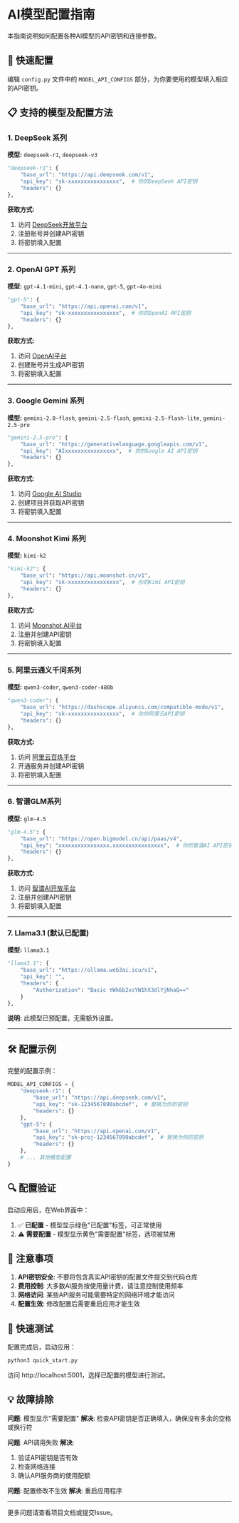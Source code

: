 # AI模型配置指南

本指南说明如何配置各种AI模型的API密钥和连接参数。

## 🔑 快速配置

编辑 `config.py` 文件中的 `MODEL_API_CONFIGS` 部分，为你要使用的模型填入相应的API密钥。

## 📋 支持的模型及配置方法

### 1. DeepSeek 系列

**模型:** `deepseek-r1`, `deepseek-v3`

```python
"deepseek-r1": {
    "base_url": "https://api.deepseek.com/v1",
    "api_key": "sk-xxxxxxxxxxxxxxxx",  # 你的DeepSeek API密钥
    "headers": {}
},
```

**获取方式:**
1. 访问 [DeepSeek开放平台](https://platform.deepseek.com/)
2. 注册账号并创建API密钥
3. 将密钥填入配置

---

### 2. OpenAI GPT 系列

**模型:** `gpt-4.1-mini`, `gpt-4.1-nano`, `gpt-5`, `gpt-4o-mini`

```python
"gpt-5": {
    "base_url": "https://api.openai.com/v1",
    "api_key": "sk-xxxxxxxxxxxxxxxx",  # 你的OpenAI API密钥
    "headers": {}
},
```

**获取方式:**
1. 访问 [OpenAI平台](https://platform.openai.com/)
2. 创建账号并生成API密钥
3. 将密钥填入配置

---

### 3. Google Gemini 系列

**模型:** `gemini-2.0-flash`, `gemini-2.5-flash`, `gemini-2.5-flash-lite`, `gemini-2.5-pro`

```python
"gemini-2.5-pro": {
    "base_url": "https://generativelanguage.googleapis.com/v1",
    "api_key": "AIxxxxxxxxxxxxxxxx",  # 你的Google AI API密钥
    "headers": {}
},
```

**获取方式:**
1. 访问 [Google AI Studio](https://aistudio.google.com/)
2. 创建项目并获取API密钥
3. 将密钥填入配置

---

### 4. Moonshot Kimi 系列

**模型:** `kimi-k2`

```python
"kimi-k2": {
    "base_url": "https://api.moonshot.cn/v1",
    "api_key": "sk-xxxxxxxxxxxxxxxx",  # 你的Kimi API密钥
    "headers": {}
},
```

**获取方式:**
1. 访问 [Moonshot AI平台](https://platform.moonshot.cn/)
2. 注册并创建API密钥
3. 将密钥填入配置

---

### 5. 阿里云通义千问系列

**模型:** `qwen3-coder`, `qwen3-coder-480b`

```python
"qwen3-coder": {
    "base_url": "https://dashscope.aliyuncs.com/compatible-mode/v1",
    "api_key": "sk-xxxxxxxxxxxxxxxx",  # 你的阿里云API密钥
    "headers": {}
},
```

**获取方式:**
1. 访问 [阿里云百炼平台](https://bailian.console.aliyun.com/)
2. 开通服务并创建API密钥
3. 将密钥填入配置

---

### 6. 智谱GLM系列

**模型:** `glm-4.5`

```python
"glm-4.5": {
    "base_url": "https://open.bigmodel.cn/api/paas/v4",
    "api_key": "xxxxxxxxxxxxxxxx.xxxxxxxxxxxxxxxx",  # 你的智谱AI API密钥
    "headers": {}
},
```

**获取方式:**
1. 访问 [智谱AI开放平台](https://open.bigmodel.cn/)
2. 注册并创建API密钥
3. 将密钥填入配置

---

### 7. Llama3.1 (默认已配置)

**模型:** `llama3.1`

```python
"llama3.1": {
    "base_url": "https://ollama.web3ai.icu/v1",
    "api_key": "",
    "headers": {
        "Authorization": "Basic YWk6b2xsYW1hX3dlYjNhaQ=="
    }
},
```

**说明:** 此模型已预配置，无需额外设置。

---

## 🛠️ 配置示例

完整的配置示例：

```python
MODEL_API_CONFIGS = {
    "deepseek-r1": {
        "base_url": "https://api.deepseek.com/v1",
        "api_key": "sk-1234567890abcdef",  # 替换为你的密钥
        "headers": {}
    },
    "gpt-5": {
        "base_url": "https://api.openai.com/v1", 
        "api_key": "sk-proj-1234567890abcdef",  # 替换为你的密钥
        "headers": {}
    },
    # ... 其他模型配置
}
```

## 🔍 配置验证

启动应用后，在Web界面中：

1. ✅ **已配置** - 模型显示绿色"已配置"标签，可正常使用
2. ⚠️ **需要配置** - 模型显示黄色"需要配置"标签，选项被禁用

## 📝 注意事项

1. **API密钥安全**: 不要将包含真实API密钥的配置文件提交到代码仓库
2. **费用控制**: 大多数AI服务按使用量计费，请注意控制使用频率
3. **网络访问**: 某些API服务可能需要特定的网络环境才能访问
4. **配置生效**: 修改配置后需要重启应用才能生效

## 🚀 快速测试

配置完成后，启动应用：

```bash
python3 quick_start.py
```

访问 http://localhost:5001，选择已配置的模型进行测试。

## 💡 故障排除

**问题**: 模型显示"需要配置"
**解决**: 检查API密钥是否正确填入，确保没有多余的空格或换行符

**问题**: API调用失败
**解决**: 
1. 验证API密钥是否有效
2. 检查网络连接
3. 确认API服务商的使用配额

**问题**: 配置修改不生效
**解决**: 重启应用程序

---

更多问题请查看项目文档或提交Issue。